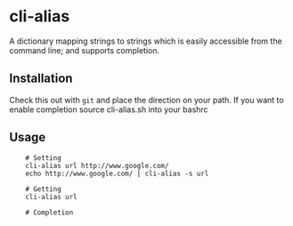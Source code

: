 # cli-alias

A dictionary mapping strings to strings which is easily accessible from the command line;
and supports completion.

## Installation

Check this out with `git` and place the direction on your path.
If you want to enable completion source cli-alias.sh into your bashrc

## Usage

        # Setting
        cli-alias url http://www.google.com/
        echo http://www.google.com/ | cli-alias -s url

        # Getting
        cli-alias url

        # Completion
